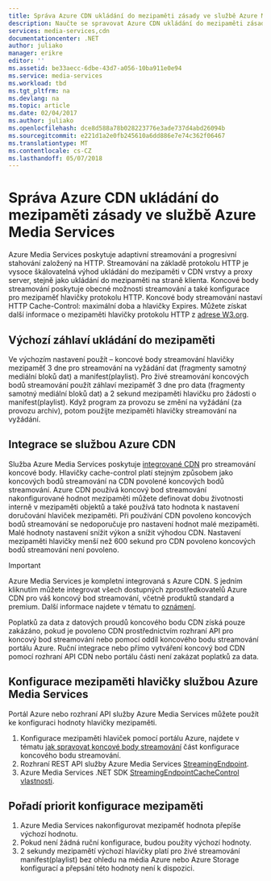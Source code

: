 ```yaml
---
title: Správa Azure CDN ukládání do mezipaměti zásady ve službě Azure Media Services | Microsoft Docs
description: Naučte se spravovat Azure CDN ukládání do mezipaměti zásady ve službě Azure Media Services.
services: media-services,cdn
documentationcenter: .NET
author: juliako
manager: erikre
editor: ''
ms.assetid: be33aecc-6dbe-43d7-a056-10ba911e0e94
ms.service: media-services
ms.workload: tbd
ms.tgt_pltfrm: na
ms.devlang: na
ms.topic: article
ms.date: 02/04/2017
ms.author: juliako
ms.openlocfilehash: dce8d588a78b028223776e3ade737d4abd26094b
ms.sourcegitcommit: e221d1a2e0fb245610a6dd886e7e74c362f06467
ms.translationtype: MT
ms.contentlocale: cs-CZ
ms.lasthandoff: 05/07/2018
---
```

# <a name="manage-azure-cdn-caching-policy-in-azure-media-services"></a>Správa Azure CDN ukládání do mezipaměti zásady ve službě Azure Media Services
Azure Media Services poskytuje adaptivní streamování a progresivní stahování založený na HTTP. Streamování na základě protokolu HTTP je vysoce škálovatelná výhod ukládání do mezipaměti v CDN vrstvy a proxy server, stejně jako ukládání do mezipaměti na straně klienta. Koncové body streamování poskytuje obecné možnosti streamování a také konfigurace pro mezipaměť hlavičky protokolu HTTP. Koncové body streamování nastaví HTTP Cache-Control: maximální doba a hlavičky Expires. Můžete získat další informace o mezipaměti hlavičky protokolu HTTP z [adrese W3.org](http://www.w3.org/Protocols/rfc2616/rfc2616-sec13.html).

## <a name="default-caching-headers"></a>Výchozí záhlaví ukládání do mezipaměti
Ve výchozím nastavení použít – koncové body streamování hlavičky mezipaměť 3 dne pro streamování na vyžádání dat (fragmenty samotný mediální bloků dat) a manifest(playlist). Pro živé streamování koncových bodů streamování použít záhlaví mezipaměť 3 dne pro data (fragmenty samotný mediální bloků dat) a 2 sekund mezipaměti hlavičku pro žádosti o manifest(playlist). Když program za provozu se změní na vyžádání (za provozu archiv), potom použijte mezipaměti hlavičky streamování na vyžádání.

## <a name="azure-cdn-integration"></a>Integrace se službou Azure CDN
Služba Azure Media Services poskytuje [integrované CDN](https://azure.microsoft.com/updates/azure-media-services-now-fully-integrated-with-azure-cdn/) pro streamování koncové body. Hlavičky cache-control platí stejným způsobem jako koncových bodů streamování na CDN povolené koncových bodů streamování. Azure CDN používá koncový bod streamování nakonfigurované hodnot mezipaměti můžete definovat dobu životnosti interně v mezipaměti objektů a také používá tato hodnota k nastavení doručování hlaviček mezipaměti. Při používání CDN povoleno koncových bodů streamování se nedoporučuje pro nastavení hodnot malé mezipaměti. Malé hodnoty nastavení snížit výkon a snížit výhodou CDN. Nastavení mezipaměti hlavičky menší než 600 sekund pro CDN povoleno koncových bodů streamování není povoleno.

> [!IMPORTANT]
>Azure Media Services je kompletní integrovaná s Azure CDN. S jedním kliknutím můžete integrovat všech dostupných zprostředkovatelů Azure CDN pro váš koncový bod streamování, včetně produktů standard a premium. Další informace najdete v tématu to [oznámení](https://azure.microsoft.com/blog/standardstreamingendpoint/).
> 
> Poplatků za data z datových proudů koncového bodu CDN získá pouze zakázáno, pokud je povoleno CDN prostřednictvím rozhraní API pro koncový bod streamování nebo pomocí oddíl koncového bodu streamování portálu Azure. Ruční integrace nebo přímo vytváření koncový bod CDN pomocí rozhraní API CDN nebo portálu části není zakázat poplatků za data.

## <a name="configuring-cache-headers-with-azure-media-services"></a>Konfigurace mezipaměti hlavičky službou Azure Media Services
Portál Azure nebo rozhraní API služby Azure Media Services můžete použít ke konfiguraci hodnoty hlavičky mezipaměti.

1. Konfigurace mezipaměti hlaviček pomocí portálu Azure, najdete v tématu [jak spravovat koncové body streamování](../media-services/previous/media-services-portal-manage-streaming-endpoints.md) část konfigurace koncového bodu streamování.
2. Rozhraní REST API služby Azure Media Services [StreamingEndpoint](https://msdn.microsoft.com/library/azure/dn783468.aspx#StreamingEndpointCacheControl).
3. Azure Media Services .NET SDK [StreamingEndpointCacheControl vlastnosti](http://go.microsoft.com/fwlink/?LinkId=615302).

## <a name="cache-configuration-precedence-order"></a>Pořadí priorit konfigurace mezipaměti
1. Azure Media Services nakonfigurovat mezipaměť hodnota přepíše výchozí hodnotu.
2. Pokud není žádná ruční konfigurace, budou použity výchozí hodnoty.
3. 2 sekundy mezipamětí výchozí hlavičky platí pro živé streamování manifest(playlist) bez ohledu na média Azure nebo Azure Storage konfigurací a přepsání této hodnoty není k dispozici.

